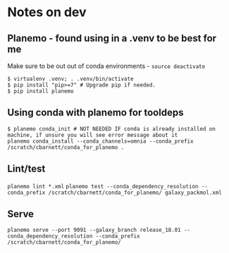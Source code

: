 
# Notes on dev

## Planemo - found using in a .venv to be best for me
Make sure to be out out of conda environments - `source deactivate`
```
$ virtualenv .venv; . .venv/bin/activate
$ pip install "pip>=7" # Upgrade pip if needed.
$ pip install planemo
```
## Using conda with planemo for tooldeps
```
$ planemo conda_init # NOT NEEDED IF conda is already installed on machine, if unsure you will see error message about it
planemo conda_install --conda_channels=omnia --conda_prefix /scratch/cbarnett/conda_for_planemo .
```
 
## Lint/test

`planemo lint *.xml`
`planemo test --conda_dependency_resolution --conda_prefix /scratch/cbarnett/conda_for_planemo/ galaxy_packmol.xml`

## Serve
`planemo serve --port 9091 --galaxy_branch release_18.01 --conda_dependency_resolution --conda_prefix /scratch/cbarnett/conda_for_planemo/`
